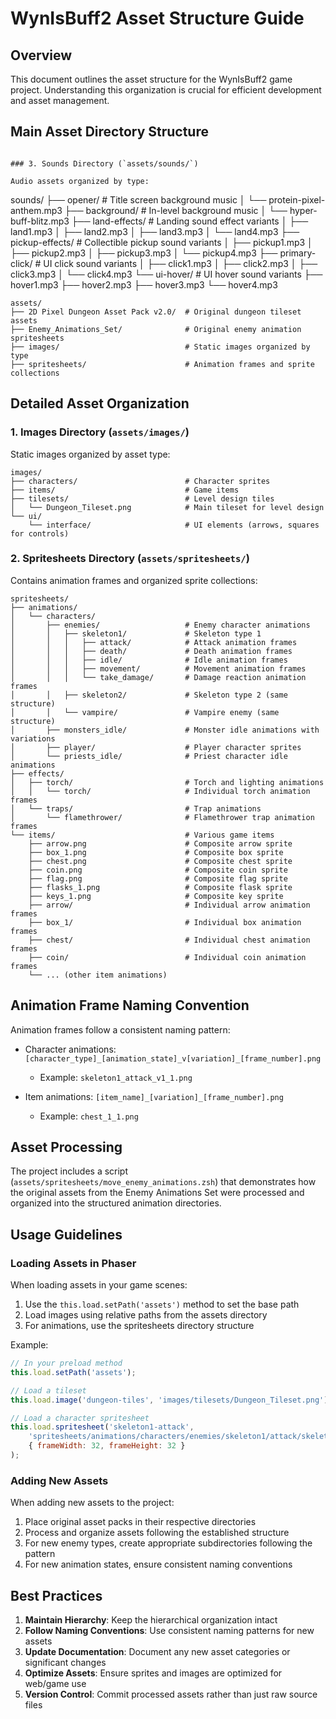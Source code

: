 # WynIsBuff2 Asset Structure Guide

## Overview
This document outlines the asset structure for the WynIsBuff2 game project. Understanding this organization is crucial for efficient development and asset management.

## Main Asset Directory Structure

```  
  
### 3. Sounds Directory (`assets/sounds/`)

Audio assets organized by type:

```
sounds/
├── opener/                   # Title screen background music
│   └── protein-pixel-anthem.mp3
├── background/               # In-level background music
│   └── hyper-buff-blitz.mp3
├── land-effects/             # Landing sound effect variants
│   ├── land1.mp3
│   ├── land2.mp3
│   ├── land3.mp3
│   └── land4.mp3
├── pickup-effects/           # Collectible pickup sound variants
│   ├── pickup1.mp3
│   ├── pickup2.mp3
│   ├── pickup3.mp3
│   └── pickup4.mp3
├── primary-click/            # UI click sound variants
│   ├── click1.mp3
│   ├── click2.mp3
│   ├── click3.mp3
│   └── click4.mp3
└── ui-hover/                 # UI hover sound variants
    ├── hover1.mp3
    ├── hover2.mp3
    ├── hover3.mp3
    └── hover4.mp3
```
assets/
├── 2D Pixel Dungeon Asset Pack v2.0/  # Original dungeon tileset assets
├── Enemy_Animations_Set/              # Original enemy animation spritesheets
├── images/                            # Static images organized by type
├── spritesheets/                      # Animation frames and sprite collections
```

## Detailed Asset Organization

### 1. Images Directory (`assets/images/`)

Static images organized by asset type:

```
images/
├── characters/                        # Character sprites
├── items/                             # Game items
├── tilesets/                          # Level design tiles
│   └── Dungeon_Tileset.png            # Main tileset for level design
└── ui/
    └── interface/                     # UI elements (arrows, squares for controls)
```

### 2. Spritesheets Directory (`assets/spritesheets/`)

Contains animation frames and organized sprite collections:

```
spritesheets/
├── animations/
│   └── characters/
│       ├── enemies/                   # Enemy character animations
│       │   ├── skeleton1/             # Skeleton type 1
│       │   │   ├── attack/            # Attack animation frames
│       │   │   ├── death/             # Death animation frames
│       │   │   ├── idle/              # Idle animation frames
│       │   │   ├── movement/          # Movement animation frames
│       │   │   └── take_damage/       # Damage reaction animation frames
│       │   ├── skeleton2/             # Skeleton type 2 (same structure)
│       │   └── vampire/               # Vampire enemy (same structure)
│       ├── monsters_idle/             # Monster idle animations with variations
│       ├── player/                    # Player character sprites
│       └── priests_idle/              # Priest character idle animations
├── effects/
│   ├── torch/                         # Torch and lighting animations
│   │   └── torch/                     # Individual torch animation frames
│   └── traps/                         # Trap animations
│       └── flamethrower/              # Flamethrower trap animation frames
└── items/                             # Various game items
    ├── arrow.png                      # Composite arrow sprite
    ├── box_1.png                      # Composite box sprite
    ├── chest.png                      # Composite chest sprite
    ├── coin.png                       # Composite coin sprite
    ├── flag.png                       # Composite flag sprite
    ├── flasks_1.png                   # Composite flask sprite
    ├── keys_1.png                     # Composite key sprite
    ├── arrow/                         # Individual arrow animation frames
    ├── box_1/                         # Individual box animation frames
    ├── chest/                         # Individual chest animation frames
    ├── coin/                          # Individual coin animation frames
    └── ... (other item animations)
```

## Animation Frame Naming Convention

Animation frames follow a consistent naming pattern:

- Character animations: `[character_type]_[animation_state]_v[variation]_[frame_number].png`
  - Example: `skeleton1_attack_v1_1.png`

- Item animations: `[item_name]_[variation]_[frame_number].png`
  - Example: `chest_1_1.png`

## Asset Processing

The project includes a script (`assets/spritesheets/move_enemy_animations.zsh`) that demonstrates how the original assets from the Enemy Animations Set were processed and organized into the structured animation directories.

## Usage Guidelines

### Loading Assets in Phaser

When loading assets in your game scenes:

1. Use the `this.load.setPath('assets')` method to set the base path
2. Load images using relative paths from the assets directory
3. For animations, use the spritesheets directory structure

Example:
```javascript
// In your preload method
this.load.setPath('assets');

// Load a tileset
this.load.image('dungeon-tiles', 'images/tilesets/Dungeon_Tileset.png');

// Load a character spritesheet
this.load.spritesheet('skeleton1-attack', 
    'spritesheets/animations/characters/enemies/skeleton1/attack/skeleton1_attack_v1.png',
    { frameWidth: 32, frameHeight: 32 }
);
```

### Adding New Assets

When adding new assets to the project:

1. Place original asset packs in their respective directories
2. Process and organize assets following the established structure
3. For new enemy types, create appropriate subdirectories following the pattern
4. For new animation states, ensure consistent naming conventions

## Best Practices

1. **Maintain Hierarchy**: Keep the hierarchical organization intact
2. **Follow Naming Conventions**: Use consistent naming patterns for new assets
3. **Update Documentation**: Document any new asset categories or significant changes
4. **Optimize Assets**: Ensure sprites and images are optimized for web/game use
5. **Version Control**: Commit processed assets rather than just raw source files